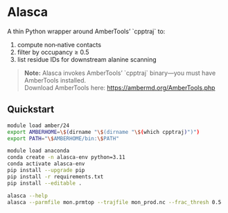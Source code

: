 # Alasca

A thin Python wrapper around AmberTools’ \`cpptraj\` to:
1. compute non‑native contacts  
2. filter by occupancy ≥ 0.5  
3. list residue IDs for downstream alanine scanning  

> **Note:** Alasca invokes AmberTools’ \`cpptraj\` binary—you must have AmberTools installed.  
> Download AmberTools here: https://ambermd.org/AmberTools.php

## Quickstart

```bash
module load amber/24
export AMBERHOME=\$(dirname "\$(dirname "\$(which cpptraj)")")
export PATH="\$AMBERHOME/bin:\$PATH"

module load anaconda
conda create -n alasca-env python=3.11
conda activate alasca-env 
pip install --upgrade pip
pip install -r requirements.txt
pip install --editable .

alasca --help
alasca --parmfile mon.prmtop --trajfile mon_prod.nc --frac_thresh 0.5
```
